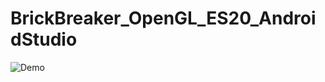 # BrickBreaker_OpenGL_ES20_AndroidStudio



![Demo](https://github.com/BogdanPolitic/Demos/blob/main/Break%20the%20Bricks%20short%20demo.gif?raw=true)
